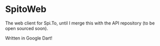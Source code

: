# SpitoWeb
The web client for Spi.To, until I merge this with the API repository (to be open sourced soon).

Written in Google Dart!

